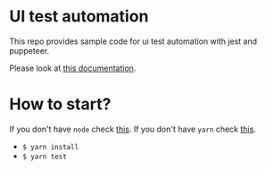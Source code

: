 # UI test automation
This repo provides sample code for ui test automation with jest and puppeteer.

Please look at [this documentation](https://github.com/smooth-code/jest-puppeteer).

# How to start?
If you don't have `node` check [this](https://nodejs.org/en/).
If you don't have `yarn` check [this](https://yarnpkg.com/en/docs/install).

- `$ yarn install`
- `$ yarn test`
